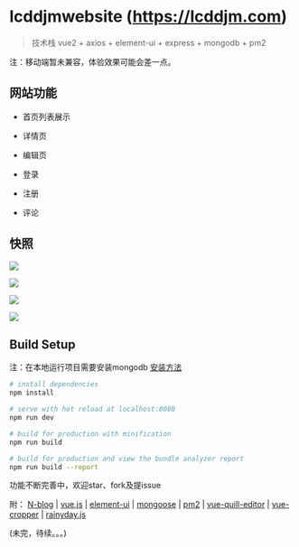 # lcddjmwebsite (https://lcddjm.com)

> 技术栈 vue2 + axios + element-ui + express + mongodb + pm2

注：移动端暂未兼容，体验效果可能会差一点。
## 网站功能

- 首页列表展示

- 详情页

- 编辑页

- 登录

- 注册

- 评论 

## 快照

![](https://image.lcddjm.com/shortcut/WechatIMG159.jpeg)

<!-- ![](https://image.lcddjm.com/shortcut/WechatIMG160.jpeg) -->

![](https://image.lcddjm.com/shortcut/WechatIMG162.jpeg)

![](https://image.lcddjm.com/shortcut/WechatIMG163.jpeg)

![](https://image.lcddjm.com/shortcut/WechatIMG164.jpeg)



## Build Setup

注：在本地运行项目需要安装mongodb [安装方法](./doc/mongo.md)

``` bash
# install dependencies
npm install

# serve with hot reload at localhost:8080
npm run dev

# build for production with minification
npm run build

# build for production and view the bundle analyzer report
npm run build --report

```

功能不断完善中，欢迎star、fork及提issue

附：
[N-blog](https://github.com/nswbmw/N-blog) |
[vue.js](https://cn.vuejs.org/index.html) |
[element-ui](http://element-cn.eleme.io/#/zh-CN) |
[mongoose](http://mongoosejs.com/) |
[pm2](http://pm2.keymetrics.io/) |
[vue-quill-editor](https://surmon-china.github.io/vue-quill-editor/) |
[vue-cropper](http://xyxiao.cn/vue-cropper/example/) |
[rainyday.js](http://maroslaw.github.io/rainyday.js/)

(未完，待续。。。)
